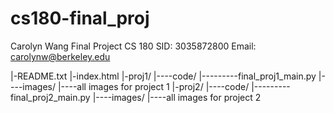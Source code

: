 # cs180-final_proj
Carolyn Wang
Final Project CS 180
SID: 3035872800
Email: carolynw@berkeley.edu


  |-README.txt
  |-index.html
  |-proj1/
  |----code/
  |---------final_proj1_main.py
  |----images/
  |----all images for project 1
  |-proj2/
  |----code/
  |---------final_proj2_main.py
  |----images/
  |----all images for project 2